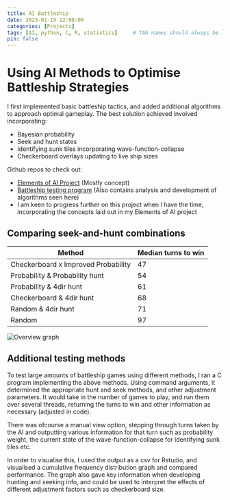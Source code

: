 ```yaml
---
title: AI Battleship
date: 2023-01-15 12:00:00
categories: [Projects]
tags: [AI, python, C, R, statistics]     # TAG names should always be lowercase
pin: false
---
```


# Using AI Methods to Optimise Battleship Strategies
I first implemented basic battleship tactics, and added additional algorithms to approach optimal gameplay. The best solution achieved involved incorporating:

* Bayesian probability
* Seek and hunt states
* Identifying sunk tiles incorporating wave-function-collapse
* Checkerboard overlays updating to live ship sizes

Github repos to check out:
* [Elements of AI Project](https://github.com/Tinylad/Battleship_Building_Ai) (Mostly concept)
* [Battleship testing program](https://github.com/Tinylad/Battleship) (Also contains analysis and development of algorithms seen here)
* I am keen to progress further on this project when I have the time, incorporating the concepts laid out in my Elements of AI project

## Comparing seek-and-hunt combinations

| Method      | Median turns to win |
| ----------- | ----------- |
| Checkerboard x Improved Probability | 47 |
| Probability & Probability hunt  | 54 |
|  Probability & 4dir hunt | 61 |
|  Checkerboard & 4dir hunt| 68 |
|  Random & 4dir hunt | 71 |
|  Random | 97 |

![Overview graph](/assets/lib/improved_prob_comparison.png)

## Additional testing methods
To test large amounts of battleship games using different methods, I ran a C program implementing the above methods. Using command arguments, it determined the appropriate hunt and seek methods, and other adjustment parameters. 
It would take in the number of games to play, and run them over several threads, returning the turns to win and other information as necessary (adjusted in code).

There was ofcourse a manual view option, stepping through turns taken by the AI and outputting various information for that turn such as probability weight, the current state of the wave-function-collapse for identifying sunk tiles etc.

In order to visualise this, I used the output as a csv for Rstudio, and visualised a cumulative frequency distribution graph and compared performance. The graph also gave key information when developing hunting and seeking info, and could be used to interpret the effects of different adjustment factors such as checkerboard size.